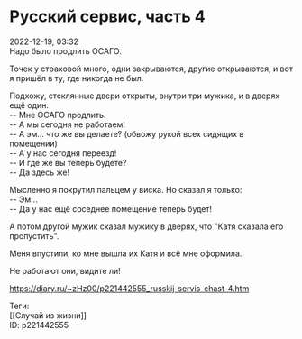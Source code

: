 Русский сервис, часть 4
========================

   
 2022-12-19, 03:32   
  Надо было продлить ОСАГО.   
   
 Точек у страховой много, одни закрываются, другие открываются, и вот я пришёл в ту, где никогда не был.   
   
 Подхожу, стеклянные двери открыты, внутри три мужика, и в дверях ещё один.   
 -- Мне ОСАГО продлить.   
 -- А мы сегодня не работаем!   
 -- А эм... что же вы делаете? (обвожу рукой всех сидящих в помещении)   
 -- А у нас сегодня переезд!   
 -- И где же вы теперь будете?   
 -- Да здесь же!   
   
 Мысленно я покрутил пальцем у виска. Но сказал я только:   
 -- Эм...   
 -- Да у нас ещё соседнее помещение теперь будет!   
   
 А потом другой мужик сказал мужику в дверях, что "Катя сказала его пропустить".   
   
 Меня впустили, ко мне вышла их Катя и всё мне оформила.   
   
 Не работают они, видите ли!   
    
 <https://diary.ru/~zHz00/p221442555_russkij-servis-chast-4.htm>   
   
 Теги:   
 [[Случай из жизни]]   
 ID: p221442555